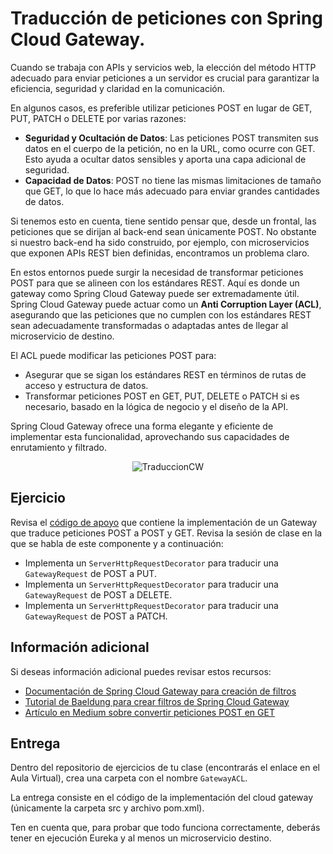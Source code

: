 # Traducción de peticiones con Spring Cloud Gateway.

Cuando se trabaja con APIs y servicios web, la elección del método HTTP adecuado para enviar peticiones a un servidor es crucial para garantizar la eficiencia, seguridad y claridad en la comunicación.

En algunos casos, es preferible utilizar peticiones POST en lugar de GET, PUT, PATCH o DELETE por varias razones:

- **Seguridad y Ocultación de Datos**: Las peticiones POST transmiten sus datos en el cuerpo de la petición, no en la URL, como ocurre con GET. Esto ayuda a ocultar datos sensibles y aporta una capa adicional de seguridad.
- **Capacidad de Datos**: POST no tiene las mismas limitaciones de tamaño que GET, lo que lo hace más adecuado para enviar grandes cantidades de datos.

Si tenemos esto en cuenta, tiene sentido pensar que, desde un frontal, las peticiones que se dirijan al back-end sean únicamente POST. No obstante si nuestro back-end ha sido construido, por ejemplo, con microservicios que exponen APIs REST bien definidas, encontramos un problema claro.

En estos entornos puede surgir la necesidad de transformar peticiones POST para que se alineen con los estándares REST. Aquí es donde un gateway como Spring Cloud Gateway puede ser extremadamente útil. Spring Cloud Gateway puede actuar como un **Anti Corruption Layer (ACL)**, asegurando que las peticiones que no cumplen con los estándares REST sean adecuadamente transformadas o adaptadas antes de llegar al microservicio de destino.

El ACL puede modificar las peticiones POST para:

- Asegurar que se sigan los estándares REST en términos de rutas de acceso y estructura de datos.
- Transformar peticiones POST en GET, PUT, DELETE o PATCH si es necesario, basado en la lógica de negocio y el diseño de la API.

Spring Cloud Gateway ofrece una forma elegante y eficiente de implementar esta funcionalidad, aprovechando sus capacidades de enrutamiento y filtrado.

<div align="center">
  
![TraduccionCW](https://github.com/UnirCs/DWFS-PER8408-2324/assets/115072043/2b4259f9-77b4-49a3-bf66-f5191ec424d9)

</div>

## Ejercicio

Revisa el [código de apoyo](https://github.com/UnirCs/back-end-cloud-gateway-filters) que contiene la implementación de un Gateway que traduce peticiones POST a POST y GET. Revisa la sesión de clase en la que se habla de este componente y a continuación:

- Implementa un ``ServerHttpRequestDecorator`` para traducir una ``GatewayRequest`` de POST a PUT.
- Implementa un ``ServerHttpRequestDecorator`` para traducir una ``GatewayRequest`` de POST a DELETE.
- Implementa un ``ServerHttpRequestDecorator`` para traducir una ``GatewayRequest`` de POST a PATCH.

## Información adicional

Si deseas información adicional puedes revisar estos recursos:
- [Documentación de Spring Cloud Gateway para creación de filtros](https://spring.io/blog/2022/08/26/creating-a-custom-spring-cloud-gateway-filter/)
- [Tutorial de Baeldung para crear filtros de Spring Cloud Gateway](https://www.baeldung.com/spring-cloud-custom-gateway-filters)
- [Artículo en Medium sobre convertir peticiones POST en GET](https://medium.com/swlh/spring-cloud-gateway-custom-filter-to-convert-post-request-to-get-request-b9a08e5fe8cb)


## Entrega

Dentro del repositorio de ejercicios de tu clase (encontrarás el enlace en el Aula Virtual), crea una carpeta con el nombre ``GatewayACL``.

La entrega consiste en el código de la implementación del cloud gateway (únicamente la carpeta src y archivo pom.xml).

Ten en cuenta que, para probar que todo funciona correctamente, deberás tener en ejecución Eureka y al menos un microservicio destino.
